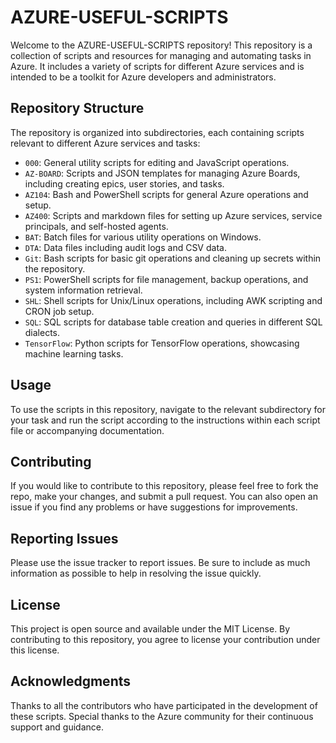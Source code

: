 # AZURE-USEFUL-SCRIPTS

Welcome to the AZURE-USEFUL-SCRIPTS repository! This repository is a collection of scripts and resources for managing and automating tasks in Azure. It includes a variety of scripts for different Azure services and is intended to be a toolkit for Azure developers and administrators.

## Repository Structure

The repository is organized into subdirectories, each containing scripts relevant to different Azure services and tasks:

- `000`: General utility scripts for editing and JavaScript operations.
- `AZ-BOARD`: Scripts and JSON templates for managing Azure Boards, including creating epics, user stories, and tasks.
- `AZ104`: Bash and PowerShell scripts for general Azure operations and setup.
- `AZ400`: Scripts and markdown files for setting up Azure services, service principals, and self-hosted agents.
- `BAT`: Batch files for various utility operations on Windows.
- `DTA`: Data files including audit logs and CSV data.
- `Git`: Bash scripts for basic git operations and cleaning up secrets within the repository.
- `PS1`: PowerShell scripts for file management, backup operations, and system information retrieval.
- `SHL`: Shell scripts for Unix/Linux operations, including AWK scripting and CRON job setup.
- `SQL`: SQL scripts for database table creation and queries in different SQL dialects.
- `TensorFlow`: Python scripts for TensorFlow operations, showcasing machine learning tasks.

## Usage

To use the scripts in this repository, navigate to the relevant subdirectory for your task and run the script according to the instructions within each script file or accompanying documentation.

## Contributing
If you would like to contribute to this repository, please feel free to fork the repo, make your changes, and submit a pull request. You can also open an issue if you find any problems or have suggestions for improvements.

## Reporting Issues
Please use the issue tracker to report issues. Be sure to include as much information as possible to help in resolving the issue quickly.

## License
This project is open source and available under the MIT License. By contributing to this repository, you agree to license your contribution under this license.

## Acknowledgments
Thanks to all the contributors who have participated in the development of these scripts.
Special thanks to the Azure community for their continuous support and guidance.